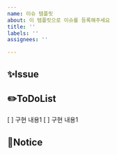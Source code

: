 ```yaml
---
name: 이슈 템플릿
about: 이 템플릿으로 이슈를 등록해주세요
title: ''
labels: ''
assignees: ''

---
```


## ✨Issue

## ✏️ToDoList
[ ] 구현 내용1
[ ] 구현 내용1

## 🚨Notice
